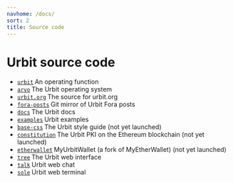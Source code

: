 ```yaml
---
navhome: /docs/
sort: 2
title: Source code
---
```


# Urbit source code

<div class="row head">
  <div class="col-md-12">
  <ul>
      <li><a href="https://github.com/urbit/urbit"><code>urbit</code></a><b> </b> An operating function</li>
      <li><a href="https://github.com/urbit/arvo"><code>arvo</code></a><b> </b> The Urbit operating system</li>
      <li><a href="https://github.com/urbit/urbit.org"><code>urbit.org</code></a><b> </b> The source for urbit.org</li>
      <li><a href="https://github.com/urbit/fora-posts"><code>fora-posts</code></a><b> </b> Git mirror of Urbit Fora posts</li>
      <li><a href="https://github.com/urbit/docs"><code>docs</code></a><b> </b> The Urbit docs</li>
      <li><a href="https://github.com/urbit/examples"><code>examples</code></a><b> </b> Urbit examples</li>
      <li><a href="https://github.com/urbit/base-css"><code>base-css</code></a><b> </b> The Urbit style guide (not yet launched)</li>
      <li><a href="https://github.com/urbit/constitution"><code>constitution</code></a><b> </b> The Urbit PKI on the Ethereum blockchain (not yet launched)</li>
      <li><a href="https://github.com/urbit/etherwallet"><code>etherwallet</code></a><b> </b> MyUrbitWallet (a fork of MyEtherWallet) (not yet launched)</li>
      <li><a href="https://github.com/urbit/tree"><code>tree</code></a><b> </b> The Urbit web interface</li>
      <li><a href="https://github.com/urbit/talk"><code>talk</code></a><b> </b> Urbit web chat</li>
      <li><a href="https://github.com/urbit/sole"><code>sole</code></a><b> </b> Urbit web terminal</li>
  </ul>
  </div>
</div>
